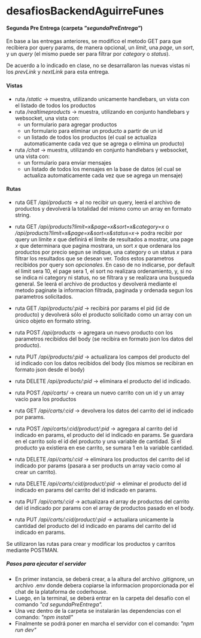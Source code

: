 # desafiosBackendAguirreFunes

#### Segunda Pre Entrega (carpeta _"segundaPreEntrega"_)

En base a las entregas anteriores, se modifico el metodo GET para que recibiera por query params, de manera opcional, un _limit_, una _page_, un _sort_, y un _query_ (el mismo puede ser para filtrar por _category_ o _status_).

De acuerdo a lo indicado en clase, no se desarrallaron las nuevas vistas ni los _prevLink_ y _nextLink_ para esta entrega.

#### Vistas

- ruta _/static_ -> muestra, utilizando unicamente handlebars, un vista con el listado de todos los productos
- ruta _/realtimeproducts_ -> muestra, utilizando en conjunto handlebars y websocket, una vista con:
  - un formulario para agregar productos
  - un formulario para eliminar un producto a partir de un id
  - un listado de todos los productos (el cual se actualiza automaticamente cada vez que se agrega o elimina un producto)
- ruta _/chat_ -> muestra, utilizando en conjunto handlebars y websocket, una vista con:
  - un formulario para enviar mensajes
  - un listado de todos los mensajes en la base de datos (el cual se actualiza automaticamente cada vez que se agrega un mensaje)

#### Rutas

- ruta GET _/api/products_ -> al no recibir un query, leerá el archivo de productos y devolverá la totalidad del mismo como un array en formato string.
- ruta GET _/api/products?limit=x&page=x&sort=x&category=x_ o _/api/products?limit=x&page=x&sort=x&status=x_-> podra recibir por query un límite _x_ que definirá el límite de resultados a mostrar, una page _x_ que determinara que pagina mostrara, un sort _x_ que ordenara los productos por precio segun se indique, una category o un status _x_ para filtrar los resultados que se desean ver. Todos estos parametros recibidos por query son _opcionales_. En caso de no indicarse, por default el limit sera 10, el page sera 1, el sort no realizara ordenamiento, y, si no se indica ni category ni status, no se filtrara y se realizara una busqueda general. Se leerá el archivo de productos y devolverá mediante el metodo paginate la informacion filtrada, paginada y ordenada segun los parametros solicitados.
- ruta GET _/api/products/:pid_ -> recibirá por params el pid (id de producto) y devolverá sólo el producto solicitado como un array con un único objeto en formato string.
- ruta POST _/api/products_ -> agregara un nuevo producto con los parametros recibidos del body (se recibira en formato json los datos del producto).
- ruta PUT _/api/products/:pid_ -> actualizara los campos del producto del id indicado con los datos recibidos del body (los mismos se recibiran en formato json desde el body)
- ruta DELETE _/api/products/:pid_ -> eliminara el producto del id indicado.

- ruta POST _/api/carts/_ -> creara un nuevo carrito con un id y un array vacio para los productos
- ruta GET _/api/carts/:cid_ -> devolvera los datos del carrito del id indicado por params.
- ruta POST _/api/carts/:cid/product/:pid_ -> agregara al carrito del id indicado en params, el producto del id indicado en params. Se guardara en el carrito solo el id del producto y una variable de cantidad. Si el producto ya existiera en ese carrito, se sumara 1 en la variable cantidad.
- ruta DELETE _/api/carts/:cid_ -> eliminara los productos del carrito del id indicado por params (pasara a ser products un array vacio como al crear un carrito).
- ruta DELETE _/api/carts/:cid/product/:pid_ -> eliminar el producto del id indicado en params del carrito del id indicado en params.
- ruta PUT _/api/carts/:cid_ -> actualizara el array de productos del carrito del id indicado por params con el array de productos pasado en el body.
- ruta PUT _/api/carts/:cid/product/:pid_ -> actualiara unicamente la cantidad del producto del id indicado en params del carrito del id indicado en params.

Se utilizaron las rutas para crear y modificar los productos y carritos mediante POSTMAN.

##### Pasos para ejecutar el servidor

- En primer instancia, se deberá crear, a la altura del archivo .gitignore, un archivo .env donde debera copiarse la informacion proporcionada por el chat de la plataforma de coderhouse.
- Luego, en la terminal, se deberá entrar en la carpeta del desafío con el comando _"cd segundaPreEntrega"._
- Una vez dentro de la carpeta se instalarán las dependencias con el comando: _"npm install"_
- Finalmente se podrá poner en marcha el servidor con el comando: _"npm run dev"_

